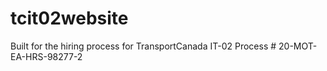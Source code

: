 # tcit02website
Built for the hiring process for TransportCanada IT-02 Process \# 20-MOT-EA-HRS-98277-2
